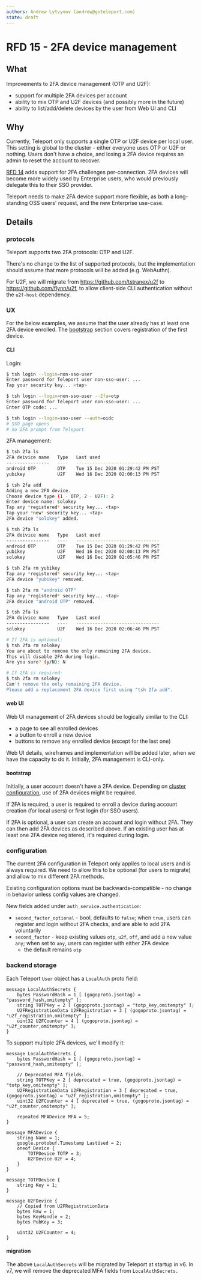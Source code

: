 ```yaml
---
authors: Andrew Lytvynov (andrew@goteleport.com)
state: draft
---
```


# RFD 15 - 2FA device management

## What

Improvements to 2FA device management (OTP and U2F):
- support for multiple 2FA devices per account
- ability to mix OTP and U2F devices (and possibly more in the future)
- ability to list/add/delete devices by the user from Web UI and CLI

## Why

Currently, Teleport only supports a single OTP or U2F device per local user.
This setting is global to the cluster - either everyone uses OTP or U2F or
nothing. Users don't have a choice, and losing a 2FA device requires an admin
to reset the account to recover.

[RFD 14](0014-session-2FA.md) adds support for 2FA challenges per-connection.
2FA devices will become more widely used by Enterprise users, who would
previously delegate this to their SSO provider.

Teleport needs to make 2FA device support more flexible, as both a
long-standing OSS users' request, and the new Enterprise use-case.

## Details

### protocols

Teleport supports two 2FA protocols: OTP and U2F.

There's no change to the list of supported protocols, but the implementation
should assume that more protocols will be added (e.g. WebAuthn).

For U2F, we will migrate from https://github.com/tstranex/u2f to
https://github.com/flynn/u2f, to allow client-side CLI authentication without
the `u2f-host` dependency.

### UX

For the below examples, we assume that the user already has at least one 2FA
device enrolled. The [bootstrap](#bootstrap) section covers registration of the
first device.

#### CLI

Login:

```sh
$ tsh login --login=non-sso-user
Enter password for Teleport user non-sso-user: ...
Tap your security key... <tap>

$ tsh login --login=non-sso-user --2fa=otp
Enter password for Teleport user non-sso-user: ...
Enter OTP code: ...

$ tsh login --login=sso-user --auth=oidc
# SSO page opens
# no 2FA prompt from Teleport
```

2FA management:

```sh
$ tsh 2fa ls
2FA deivice name   Type   Last used
----------------   ----   -------------------------------
android OTP        OTP    Tue 15 Dec 2020 01:29:42 PM PST
yubikey            U2F    Wed 16 Dec 2020 02:00:13 PM PST

$ tsh 2fa add
Adding a new 2FA device.
Choose device type (1 - OTP, 2 - U2F): 2
Enter device name: solokey
Tap any *registered* security key... <tap>
Tap your *new* security key... <tap>
2FA device "solokey" added.

$ tsh 2fa ls
2FA deivice name   Type   Last used
----------------   ----   -------------------------------
android OTP        OTP    Tue 15 Dec 2020 01:29:42 PM PST
yubikey            U2F    Wed 16 Dec 2020 02:00:13 PM PST
solokey            U2F    Wed 16 Dec 2020 02:05:46 PM PST

$ tsh 2fa rm yubikey
Tap any *registered* security key... <tap>
2FA device "yubikey" removed.

$ tsh 2fa rm "android OTP"
Tap any *registered* security key... <tap>
2FA device "android OTP" removed.

$ tsh 2fa ls
2FA deivice name   Type   Last used
----------------   ----   -------------------------------
solokey            U2F    Wed 16 Dec 2020 02:06:46 PM PST

# If 2FA is optional:
$ tsh 2fa rm solokey
You are about to remove the only remaining 2FA device.
This will disable 2FA during login.
Are you sure? (y/N): N

# If 2FA is required:
$ tsh 2fa rm solokey
Can't remove the only remaining 2FA device.
Please add a replacement 2FA device first using "tsh 2fa add".
```

#### web UI

Web UI management of 2FA devices should be logically similar to the CLI:
- a page to see all enrolled devices
- a button to enroll a new device
- buttons to remove any enrolled device (except for the last one)

Web UI details, wireframes and implementation will be added later, when we have
the capacity to do it. Initially, 2FA management is CLI-only.

#### bootstrap

Initially, a user account doesn't have a 2FA device. Depending on [cluster
configuration](#configuration), use of 2FA devices might be required.

If 2FA is required, a user is required to enroll a device during account
creation (for local users) or first login (for SSO users).

If 2FA is optional, a user can create an account and login without 2FA. They
can then add 2FA devices as described above. If an existing user has at least
one 2FA device registered, it's required during login.

### configuration

The current 2FA configuration in Teleport only applies to local users and is
always required. We need to allow this to be optional (for users to migrate)
and allow to mix different 2FA methods.

Existing configuration options must be backwards-compatible - no change in
behavior unless config values are changed.

New fields added under `auth_service.authentication`:
- `second_factor_optional` - bool, defaults to `false`; when `true`, users can
  register and login without 2FA checks, and are able to add 2FA voluntarily
- `second_factor` - keep existing values `otp`, `u2f`, `off`, and add a new
  value `any`; when set to `any`, users can register with either 2FA device
  - the default remains `otp`

### backend storage

Each Teleport `User` object has a `LocalAuth` proto field:

```
message LocalAuthSecrets {
    bytes PasswordHash = 1 [ (gogoproto.jsontag) = "password_hash,omitempty" ];
    string TOTPKey = 2 [ (gogoproto.jsontag) = "totp_key,omitempty" ];
    U2FRegistrationData U2FRegistration = 3 [ (gogoproto.jsontag) = "u2f_registration,omitempty" ];
    uint32 U2FCounter = 4 [ (gogoproto.jsontag) = "u2f_counter,omitempty" ];
}
```

To support multiple 2FA devices, we'll modify it:

```
message LocalAuthSecrets {
    bytes PasswordHash = 1 [ (gogoproto.jsontag) = "password_hash,omitempty" ];

    // Deprecated MFA fields.
    string TOTPKey = 2 [ deprecated = true, (gogoproto.jsontag) = "totp_key,omitempty" ];
    U2FRegistrationData U2FRegistration = 3 [ deprecated = true, (gogoproto.jsontag) = "u2f_registration,omitempty" ];
    uint32 U2FCounter = 4 [ deprecated = true, (gogoproto.jsontag) = "u2f_counter,omitempty" ];

    repeated MFADevice MFA = 5;
}

message MFADevice {
    string Name = 1;
    google.protobuf.Timestamp LastUsed = 2;
    oneof Device {
        TOTPDevice TOTP = 3;
        U2FDevice U2F = 4;
    }
}

message TOTPDevice {
    string Key = 1;
}

message U2FDevice {
    // Copied from U2FRegistrationData
    bytes Raw = 1;
    bytes KeyHandle = 2;
    bytes PubKey = 3;

    uint32 U2FCounter = 4;
}
```

#### migration

The above `LocalAuthSecrets` will be migrated by Teleport at startup in v6.
In v7, we will remove the deprecated MFA fields from `LocalAuthSecrets.`
